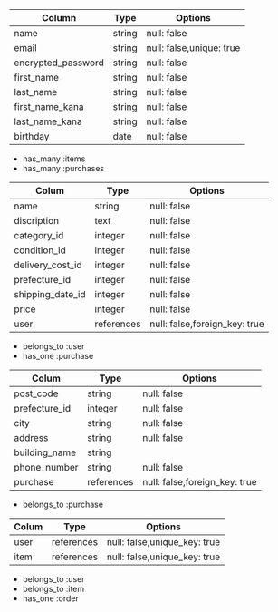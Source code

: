 <!-- DB設計 -->


<!-- USERSテーブル -->
| Column             | Type   | Options                  |
| ------------------ | ------ | ------------------------ |
| name               | string | null: false              |
| email              | string | null: false,unique: true |
| encrypted_password | string | null: false              |
| first_name         | string | null: false              |
| last_name          | string | null: false              |
| first_name_kana    | string | null: false              |
| last_name_kana     | string | null: false              |
| birthday           | date   | null: false              |

<!-- Association -->
- has_many :items
- has_many :purchases 



<!-- ITEMSテーブル -->
| Colum            | Type       | Options                       |
| ---------------- | ---------- | ----------------------------- |
| name             | string     | null: false                   |
| discription      | text       | null: false                   |
| category_id      | integer    | null: false                   |
| condition_id     | integer    | null: false                   |
| delivery_cost_id | integer    | null: false                   |
| prefecture_id    | integer    | null: false                   |
| shipping_date_id | integer    | null: false                   |
| price            | integer    | null: false                   |
| user             | references | null: false,foreign_key: true |

<!-- Association -->
- belongs_to :user
- has_one :purchase



<!-- ORDERSテーブル -->
| Colum         | Type       | Options                       |
| ------------- | ---------- | ----------------------------- |
| post_code     | string     | null: false                   |
| prefecture_id | integer    | null: false                   |
| city          | string     | null: false                   |
| address       | string     | null: false                   |
| building_name | string     |                               |
| phone_number  | string     | null: false                   |
| purchase      | references | null: false,foreign_key: true |

<!-- Association -->
- belongs_to :purchase



<!-- PURCHASESテーブル -->
| Colum | Type       | Options                      |
| ----- | ---------- | ---------------------------- |
| user  | references | null: false,unique_key: true |
| item  | references | null: false,unique_key: true |

<!-- Association -->
- belongs_to :user
- belongs_to :item
- has_one :order

